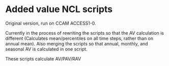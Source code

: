 # Added value NCL scripts
Original version, run on CCAM ACCESS1-0.

Currently in the process of rewriting the scripts so that the AV calculation is different (Calculates mean/percentiles on all time steps, rather than on annual mean). Also merging the scripts so that annual, monthly, and seasonal AV is calculated in one script.

These scripts calculate AV/PAV/RAV